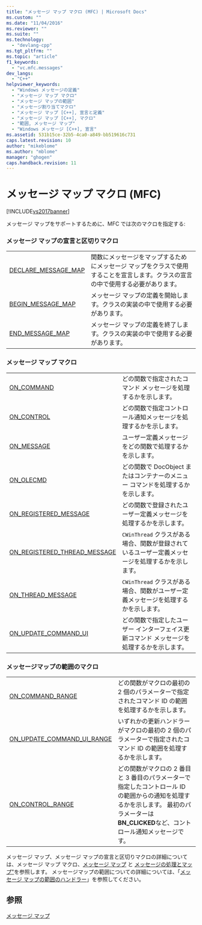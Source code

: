 ```yaml
---
title: "メッセージ マップ マクロ (MFC) | Microsoft Docs"
ms.custom: ""
ms.date: "11/04/2016"
ms.reviewer: ""
ms.suite: ""
ms.technology: 
  - "devlang-cpp"
ms.tgt_pltfrm: ""
ms.topic: "article"
f1_keywords: 
  - "vc.mfc.messages"
dev_langs: 
  - "C++"
helpviewer_keywords: 
  - "Windows メッセージの定義"
  - "メッセージ マップ マクロ"
  - "メッセージ マップの範囲"
  - "メッセージ割り当てマクロ"
  - "メッセージ マップ [C++], 宣言と定義"
  - "メッセージ マップ [C++], マクロ"
  - "範囲, メッセージ マップ"
  - "Windows メッセージ [C++], 宣言"
ms.assetid: 531b15ce-32b5-4ca0-a849-bb519616c731
caps.latest.revision: 10
author: "mikeblome"
ms.author: "mblome"
manager: "ghogen"
caps.handback.revision: 11
---
```

# メッセージ マップ マクロ (MFC)
[!INCLUDE[vs2017banner](../../assembler/inline/includes/vs2017banner.md)]

メッセージ マップをサポートするために、MFC では次のマクロを指定する:  
  
### メッセージ マップの宣言と区切りマクロ  
  
|||  
|-|-|  
|[DECLARE\_MESSAGE\_MAP](../Topic/DECLARE_MESSAGE_MAP.md)|関数にメッセージをマップするためにメッセージ マップをクラスで使用することを宣言します。クラスの宣言の中で使用する必要があります。|  
|[BEGIN\_MESSAGE\_MAP](../Topic/BEGIN_MESSAGE_MAP.md)|メッセージ マップの定義を開始します。クラスの実装の中で使用する必要があります。|  
|[END\_MESSAGE\_MAP](../Topic/END_MESSAGE_MAP.md)|メッセージ マップの定義を終了します。クラスの実装の中で使用する必要があります。|  
  
### メッセージ マップ マクロ  
  
|||  
|-|-|  
|[ON\_COMMAND](../Topic/ON_COMMAND.md)|どの関数で指定されたコマンド メッセージを処理するかを示します。|  
|[ON\_CONTROL](../Topic/ON_CONTROL.md)|どの関数で指定コントロール通知メッセージを処理するかを示します。|  
|[ON\_MESSAGE](../Topic/ON_MESSAGE.md)|ユーザー定義メッセージをどの関数で処理するかを示します。|  
|[ON\_OLECMD](../Topic/ON_OLECMD.md)|どの関数で DocObject またはコンテナーのメニュー コマンドを処理するかを示します。|  
|[ON\_REGISTERED\_MESSAGE](../Topic/ON_REGISTERED_MESSAGE.md)|どの関数で登録されたユーザー定義メッセージを処理するかを示します。|  
|[ON\_REGISTERED\_THREAD\_MESSAGE](../Topic/ON_REGISTERED_THREAD_MESSAGE.md)|`CWinThread` クラスがある場合、関数が登録されているユーザー定義メッセージを処理するかを示します。|  
|[ON\_THREAD\_MESSAGE](../Topic/ON_THREAD_MESSAGE.md)|`CWinThread` クラスがある場合、関数がユーザー定義メッセージを処理するかを示します。|  
|[ON\_UPDATE\_COMMAND\_UI](../Topic/ON_UPDATE_COMMAND_UI.md)|どの関数で指定したユーザー インターフェイス更新コマンド メッセージを処理するかを示します。|  
  
### メッセージマップの範囲のマクロ  
  
|||  
|-|-|  
|[ON\_COMMAND\_RANGE](../Topic/ON_COMMAND_RANGE.md)|どの関数がマクロの最初の 2 個のパラメーターで指定されたコマンド ID の範囲を処理するかを示します。|  
|[ON\_UPDATE\_COMMAND\_UI\_RANGE](../Topic/ON_UPDATE_COMMAND_UI_RANGE.md)|いずれかの更新ハンドラーがマクロの最初の 2 個のパラメーターで指定されたコマンド ID の範囲を処理するかを示します。|  
|[ON\_CONTROL\_RANGE](../Topic/ON_CONTROL_RANGE.md)|どの関数がマクロの 2 番目と 3 番目のパラメーターで指定したコントロール ID の範囲からの通知を処理するかを示します。  最初のパラメーターは **BN\_CLICKED**など、コントロール通知メッセージです。|  
  
 メッセージ マップ、メッセージ マップの宣言と区切りマクロの詳細については、メッセージ マップ マクロ、[メッセージ マップ](../../mfc/reference/message-maps-mfc.md) と [メッセージの処理とマップ"](../../mfc/message-handling-and-mapping.md)を参照します。  メッセージマップの範囲についての詳細については、「[メッセージ マップの範囲のハンドラー](../../mfc/handlers-for-message-map-ranges.md)」を参照してください。  
  
## 参照  
 [メッセージ マップ](../../mfc/reference/message-maps-mfc.md)